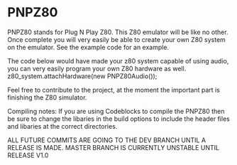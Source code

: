 # PNPZ80

PNPZ80 stands for Plug N Play Z80. This Z80 emulator will be like no other. Once complete you will very easily be able to create your own Z80
system on the emulator. See the example code for an example.

The code below would have made your z80 system capable of using audio, you can very easily program your own Z80 hardware as well. 
z80_system.attachHardware(new PNPZ80Audio());

Feel free to contribute to the project, at the moment the important part is finishing the Z80 simulator.

Compiling notes:
If you are using Codeblocks to compile the PNPZ80 then be sure to change the libaries in the build options to include the header files and libaries at the correct directories.

ALL FUTURE COMMITS ARE GOING TO THE DEV BRANCH UNTIL A RELEASE IS MADE. MASTER BRANCH IS CURRENTLY UNSTABLE UNTIL RELEASE V1.0
